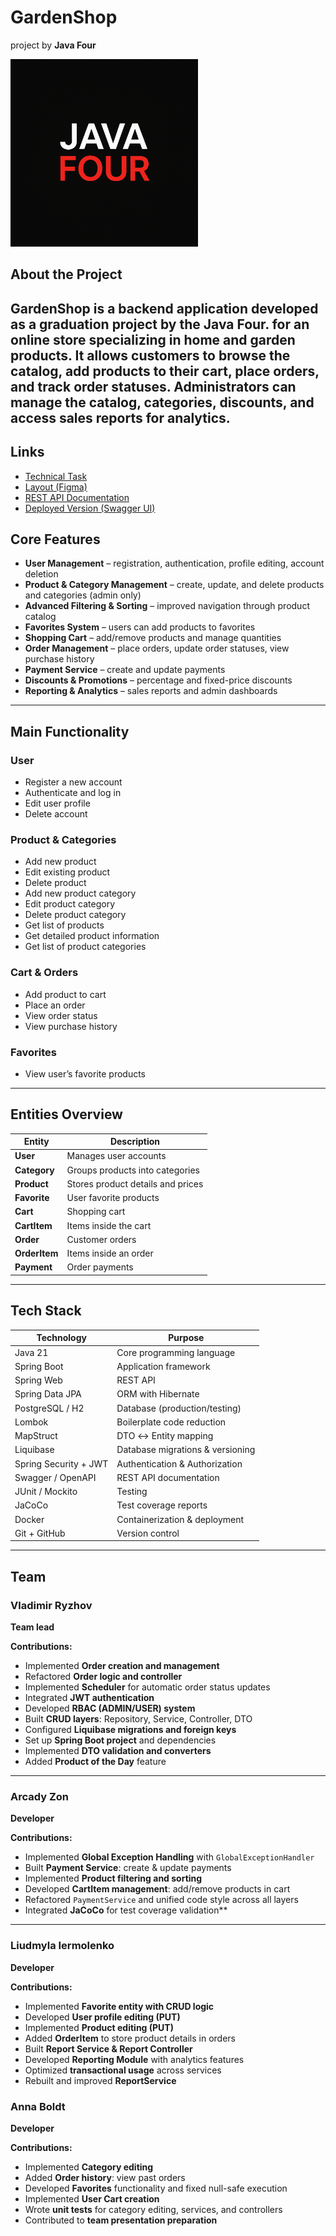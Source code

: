 # GardenShop
project by **Java Four**
<p align="left">
  <img src="image.png" alt="Java Four Team" width="300 "/>
</p>

## About the Project

**GardenShop** is a backend application developed as a graduation project by the **Java Four**. for an online store specializing
in home and garden products.
It allows customers to browse the catalog, add products to their cart, place orders, and track order statuses.
Administrators can manage the catalog, categories, discounts, and access sales reports for analytics.
---

## Links

- [Technical Task](https://docs.google.com/document/d/1Xn41eFhdYAJVYzRucsNwpbLJ5lNxdvpfx__SZf5DwXA/edit?tab=t.0#heading=h.e2bcw3kuo1da)
- [Layout (Figma)](https://www.figma.com/design/SDNWLzCWkh9ZXdCpWEaByv/project-frontend?node-id=5251-7386&p=f&t=GAPyXsk75XCC4sjs-0)
- [REST API Documentation](https://confirmed-baron-2e5.notion.site/REST-API-f186cf63a46c4020b2237f73093922ab)
- [Deployed Version (Swagger UI)](http://150.241.114.225:8082/swagger-ui/index.html#/)

## Core Features
- **User Management** – registration, authentication, profile editing, account deletion
- **Product & Category Management** – create, update, and delete products and categories (admin only)
- **Advanced Filtering & Sorting** – improved navigation through product catalog
- **Favorites System** – users can add products to favorites
- **Shopping Cart** – add/remove products and manage quantities
- **Order Management** – place orders, update order statuses, view purchase history
- **Payment Service** – create and update payments
- **Discounts & Promotions** – percentage and fixed-price discounts
- **Reporting & Analytics** – sales reports and admin dashboards

---

## Main Functionality

### User
- Register a new account
- Authenticate and log in
- Edit user profile
- Delete account

### Product & Categories
- Add new product
- Edit existing product
- Delete product
- Add new product category
- Edit product category
- Delete product category
- Get list of products
- Get detailed product information
- Get list of product categories

### Cart & Orders
- Add product to cart
- Place an order
- View order status
- View purchase history

### Favorites
- View user’s favorite products

---

## Entities Overview

| Entity     | Description                        |
|------------|------------------------------------|
| **User**   | Manages user accounts              |
| **Category** | Groups products into categories  |
| **Product**  | Stores product details and prices |
| **Favorite** | User favorite products           |
| **Cart**     | Shopping cart                    |
| **CartItem** | Items inside the cart            |
| **Order**    | Customer orders                  |
| **OrderItem**| Items inside an order            |
| **Payment**  | Order payments                   |

---


## Tech Stack

| Technology         | Purpose                               |
|---------------------|---------------------------------------|
| Java 21            | Core programming language             |
| Spring Boot        | Application framework                 |
| Spring Web         | REST API                              |
| Spring Data JPA    | ORM with Hibernate                    |
| PostgreSQL / H2    | Database (production/testing)          |
| Lombok             | Boilerplate code reduction            |
| MapStruct          | DTO ↔ Entity mapping                  |
| Liquibase          | Database migrations & versioning      |
| Spring Security + JWT | Authentication & Authorization     |
| Swagger / OpenAPI  | REST API documentation                |
| JUnit / Mockito    | Testing                               |
| JaCoCo             | Test coverage reports                 |
| Docker             | Containerization & deployment         |
| Git + GitHub       | Version control                       |

---

## Team

### Vladimir Ryzhov
**Team lead**

**Contributions:**
- Implemented **Order creation and management**
- Refactored **Order logic and controller**
- Implemented **Scheduler** for automatic order status updates
- Integrated **JWT authentication**
- Developed **RBAC (ADMIN/USER) system**
- Built **CRUD layers**: Repository, Service, Controller, DTO
- Configured **Liquibase migrations and foreign keys**
- Set up **Spring Boot project** and dependencies
- Implemented **DTO validation and converters**
- Added **Product of the Day** feature

---

### Arcady Zon
**Developer**

**Contributions:**
- Implemented **Global Exception Handling** with `GlobalExceptionHandler`
- Built **Payment Service**: create & update payments
- Implemented **Product filtering and sorting**
- Developed **CartItem management**: add/remove products in cart
- Refactored `PaymentService` and unified code style across all layers
- Integrated **JaCoCo** for test coverage validation**

---

### Liudmyla Iermolenko
**Developer**

**Contributions:**
- Implemented **Favorite entity with CRUD logic**
- Developed **User profile editing (PUT)**
- Implemented **Product editing (PUT)**
- Added **OrderItem** to store product details in orders
- Built **Report Service & Report Controller**
- Developed **Reporting Module** with analytics features
- Optimized **transactional usage** across services
- Rebuilt and improved **ReportService**

### Anna Boldt
**Developer**

**Contributions:**
- Implemented **Category editing**
- Added **Order history**: view past orders
- Developed **Favorites** functionality and fixed null-safe execution
- Implemented **User Cart creation**
- Wrote **unit tests** for category editing, services, and controllers
- Contributed to **team presentation preparation**
